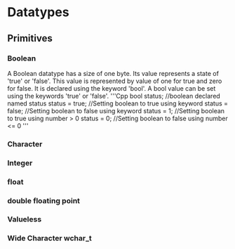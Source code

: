 # Datatypes

## Primitives

### Boolean
A Boolean datatype has a size of one byte. Its value represents a state of 'true' or 'false'. 
This value is represented by value of one for true and zero  for false.
It is declared using the keyword 'bool'.
A bool value can be set using the keywords 'true' or 'false'.
'''Cpp
	bool status; //boolean declared named status
	status = true; //Setting boolean to true using keyword
	status = false; //Setting boolean to false using keyword
	status = 1; //Setting boolean to true using number > 0
	status = 0; //Setting boolean to false using number <= 0
'''
### Character

### Integer

### float

### double floating point

### Valueless

### Wide Character wchar_t